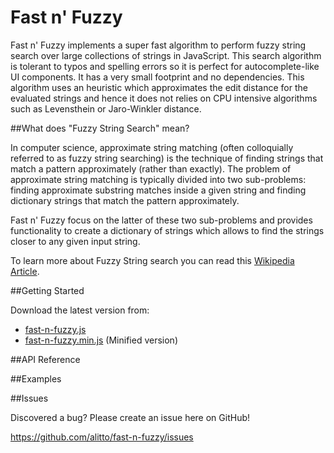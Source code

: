 Fast n' Fuzzy
============

Fast n' Fuzzy implements a super fast algorithm to perform fuzzy string search over large collections of strings in JavaScript. This search algorithm is tolerant to typos and spelling errors so it is perfect for autocomplete-like UI components. It has a very small footprint and no dependencies. 
This algorithm uses an heuristic which approximates the edit distance for the evaluated strings and hence it does not relies on CPU intensive algorithms such as Levensthein or Jaro-Winkler distance.

##What does "Fuzzy String Search" mean?

In computer science, approximate string matching (often colloquially referred to as fuzzy string searching) is the technique of finding strings that match a pattern approximately (rather than exactly). The problem of approximate string matching is typically divided into two sub-problems: finding approximate substring matches inside a given string and finding dictionary strings that match the pattern approximately.

Fast n' Fuzzy focus on the latter of these two sub-problems and provides functionality to create a dictionary of strings which allows to find the strings closer to any given input string.

To learn more about Fuzzy String search you can read this <a href="http://en.wikipedia.org/wiki/Approximate_string_matching">Wikipedia Article</a>.

##Getting Started

Download the latest version from:
* <a href="https://github.com/alitto/fast-n-fuzzy/blob/master/dist/fast-n-fuzzy.js">fast-n-fuzzy.js</a>
* <a href="https://github.com/alitto/fast-n-fuzzy/blob/master/dist/fast-n-fuzzy.min.js">fast-n-fuzzy.min.js</a> (Minified version)

##API Reference


##Examples



##Issues

Discovered a bug? Please create an issue here on GitHub!

<a href="https://github.com/alitto/fast-n-fuzzy/issues">https://github.com/alitto/fast-n-fuzzy/issues</a>
